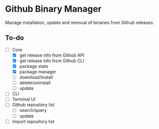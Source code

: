 # Github Binary Manager

Manage installation, update and removal of binaries from Github releases.

## To-do
 - [ ] Core
   - [X] get release info from Github API
   - [X] get release info from Github CLI
   - [X] package state
   - [X] package manager
   - [ ] download/install
   - [ ] delete/uninstall
   - [ ] update
 - [ ] CLI
 - [ ] Terminal UI
 - [ ] Github repository list
   - [ ] search/query
   - [ ] update
 - [ ] Import repository list